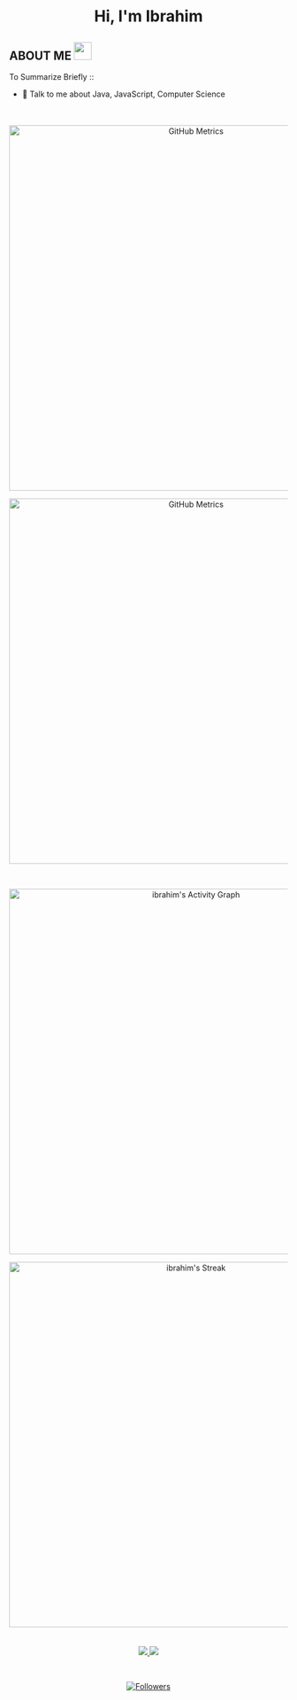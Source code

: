 <h1>
<p align="center">Hi, I'm Ibrahim
</h1>
</a>
</p>
<h2> ABOUT ME  
<img src = "https://media0.giphy.com/media/KDDpcKigbfFpnejZs6/giphy.gif?cid=ecf05e47oy6f4zjs8g1qoiystc56cu7r9tb8a1fe76e05oty&rid=giphy.gif" width="32px" />
</h2>

To Summarize Briefly ::
- 💬 Talk to me about Java, JavaScript, Computer Science
</br></br></br>

<p align="center">
<a><img 
  alt="GitHub Metrics" 
  src="https://github-readme-stats-eight-theta.vercel.app/api?username=ibrahimkfksl&show_icons=true&theme=monokai&include_all_commits=true&count_private=true" 
  width="660px" height="auto"/>
</a>
</p>
<p align="center">
<a>
<img 
  alt="GitHub Metrics" 
  src="https://github-readme-stats-eight-theta.vercel.app/api/top-langs/?username=ibrahimkfksl&langs_count=20&theme=monokai&layout=compact&count_private=true" 
  width="660px" />
</a>
</p>

</br>
<p align="center">
<a>
<img 
  alt="ibrahim's Activity Graph" 
  src="https://activity-graph.herokuapp.com/graph?username=ibrahimkfksl&bg_color=1F222E&color=F8D866&line=F85D7F&point=FFFFFF&hide_border=true"            
  width="660px" />
</br>
<p align="center">
<a>
<img 
  alt="ibrahim's Streak" 
  src="https://github-readme-streak-stats.herokuapp.com/?user=ibrahimkfksl&theme=monokai-metallian&hide_border=true" 
  width="660px" />
</a>
</br>
</br>
</br>


<a href="https://www.instagram.com/ibrahim_kfksl/" alt="Instagram">
<img src = "https://img.shields.io/badge/instagram-%23E4405F.svg?&style=for-the-badge&logo=instagram&logoColor=white">
</a>
<a href="https://www.linkedin.com/in/ibrahimkfksl/" alt="LinkedIn">
<img src="https://img.shields.io/badge/linkedin-%230077B5.svg?&style=for-the-badge&logo=linkedin&logoColor=white" />
</a>
</p>
<br>
<p align="center">
 
  <a href="https://twitter.com/driftolog">
    <img 
      alt="Followers" 
      title="Follow Me On Twitter" 
      src="https://img.shields.io/twitter/follow/ibrahimkfksl?color=55960c&labelColor=488207&label=Follow&logo=twitter&logoColor=white&style=for-the-badge" />
  </a>
 
</p>
